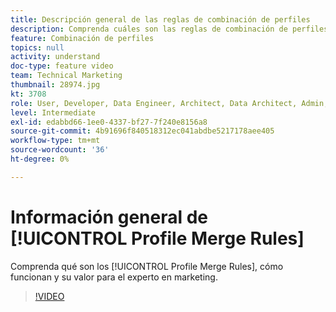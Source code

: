 ```yaml
---
title: Descripción general de las reglas de combinación de perfiles
description: Comprenda cuáles son las reglas de combinación de perfiles, cómo funcionan y su valor para el especialista en marketing.
feature: Combinación de perfiles
topics: null
activity: understand
doc-type: feature video
team: Technical Marketing
thumbnail: 28974.jpg
kt: 3708
role: User, Developer, Data Engineer, Architect, Data Architect, Admin, Leader
level: Intermediate
exl-id: edabbd66-1ee0-4337-bf27-7f240e8156a8
source-git-commit: 4b91696f840518312ec041abdbe5217178aee405
workflow-type: tm+mt
source-wordcount: '36'
ht-degree: 0%

---
```


# Información general de [!UICONTROL Profile Merge Rules]

Comprenda qué son los [!UICONTROL Profile Merge Rules], cómo funcionan y su valor para el experto en marketing.

>[!VIDEO](https://video.tv.adobe.com/v/28974/?quality=12)
